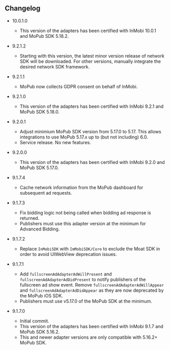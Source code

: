 ## Changelog
* 10.0.1.0
     * This version of the adapters has been certified with InMobi 10.0.1 and MoPub SDK 5.18.2.

* 9.2.1.2
    * Starting with this version, the latest minor version release of network SDK will be downloaded. For other versions, manually integrate the desired network SDK framework.

* 9.2.1.1
     * MoPub now collects GDPR consent on behalf of InMobi.

* 9.2.1.0
     * This version of the adapters has been certified with InMobi 9.2.1 and MoPub SDK 5.18.0.

* 9.2.0.1
     * Adjust minimium MoPub SDK version from 5.17.0 to 5.17. This allows integrations to use MoPub 5.17.x up to (but not including) 6.0.
     * Service release. No new features. 

* 9.2.0.0
     * This version of the adapters has been certified with InMobi 9.2.0 and MoPub SDK 5.17.0.

* 9.1.7.4
     * Cache network information from the MoPub dashboard for subsequent ad requests.

* 9.1.7.3
     * Fix bidding logic not being called when bidding ad response is returned.
     * Publishers must use this adapter version at the minimum for Advanced Bidding.

* 9.1.7.2
     * Replace `InMobiSDK` with `ImMobiSDK/Core` to exclude the Moat SDK in order to avoid UIWebView deprecation issues.

* 9.1.7.1
     * Add `fullscreenAdAdapterAdWillPresent` and `fullscreenAdAdapterAdDidPresent` to notify publishers of the fullscreen ad show event. Remove `fullscreenAdAdapterAdWillAppear` and  `fullscreenAdAdapterAdDidAppear` as they are now deprecated by the MoPub iOS SDK.
     * Publishers must use v5.17.0 of the MoPub SDK at the minimum.

* 9.1.7.0
     * Initial commit.
     * This version of the adapters has been certified with InMobi 9.1.7 and MoPub SDK 5.16.2.
     * This and newer adapter versions are only compatible with 5.16.2+ MoPub SDK.
